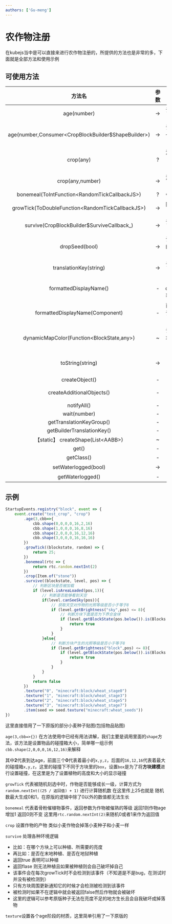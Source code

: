 ```yaml
---
authors: ['Gu-meng']
---
```

# 农作物注册
在kubejs当中是可以直接来进行农作物注册的，所提供的方法也是非常的多，下面就是全部方法和使用示例

## 可使用方法
|                       方法名                        | 参数  |                作用                |      返回类型      |
| :-------------------------------------------------: | :---: | :--------------------------------: | :----------------: |
|                     age(number)                     |  -\>   |           设置作物的阶段           |        this        |
| age(number,Consumer\<CropBlockBuilder$ShapeBuilder\>) |  -\>   |     设置作物的每个阶段的碰撞箱     |        this        |
|                      crop(any)                      |   ?   |     添加作物为百分百概率输出?      |        this        |
|                  crop(any,number)                   |  -\>   |          添加作物掉落概率          |        this        |
|    bonemeal(ToIntFunction\<RandomTickCallbackJS\>)    |   ?   |            骨粉催化事件            |        this        |
|  growTick(ToDoubleFunction\<RandomTickCallbackJS\>)   |  -\>   |           随机刻选中事件           |        this        |
|     survive(CropBlockBuilder$SurviveCallback_)      |  -\>   |          设置生长条件事件          |        this        |
|                   dropSeed(bool)                    |  -\>   |    设置作物收割时候是否掉落种子    |        this        |
|               translationKey(string)                |  -\>   |       设置对象的对应翻译key        | BuilderBase\<Block\> |
|               formattedDisplayName()                |   -   |     使displayName覆盖语言文件      | BuilderBase\<Block\> |
|           formattedDisplayName(Component)           |   -   |     直接设置覆盖语言文件的文本     | BuilderBase\<Block\> |
|      dynamicMapColor(Function\<BlockState,any\>)      |   ~   | 设置块的每个状态在地图上的表现形式 |    BlockBuilder    |
|                  toString(string)                   |  -\>   |      表面意思(大概率不常调用)      |       string       |
|                   createObject()                    |   -   |                 ?                  |         ?          |
|              createAdditionalObjects()              |   -   |           创建额外对象?            |        void        |
|                     notifyAll()                     |   -   |                 ?                  |        void        |
|                    wait(number)                     |   -   |                 ?                  |        void        |
|              getTranslationKeyGroup()               |   -   |                 ~                  |        void        |
|             getBuilderTranslationKey()              |   -   |                 ~                  |        void        |
|         【static】 createShape(List\<AABB\>)          |   ~   |                 ?                  |     VoxelShape     |
|                        get()                        |   -   |                 ?                  |       Block        |
|                     getClass()                      |   -   |               获取类               |     typeof any     |
|                setWaterlogged(bool)                 |  -\>   |             **已过时**             |         -          |
|                  getWaterlogged()                   |   -   |             **已过时**             |         -          |

## 示例
```js
StartupEvents.registry("block", event => {
    event.create("test_crop", "crop")
        .age(3,cbb=>{
            cbb.shape(0,0,0,0,16,2,16)
            cbb.shape(1,0,0,0,16,8,16)
            cbb.shape(2,0,0,0,16,12,16)
            cbb.shape(3,0,0,0,16,16,16)
        })
        .growTick((blockstate, random) => {
            return 25;
        })
        .bonemeal(rtc => {     
            return rtc.random.nextInt(2)
        })
        .crop(Item.of("stone"))
        .survive((blockstate, level, pos) => {
            // 判断区块是否被加载
            if (level.isAreaLoaded(pos,1)){
                // 判断是否能够看到天空
                if(level.canSeeSky(pos)){
                    // 获取天空对作物的光照等级是否小于等于8
                    if (level.getBrightness("sky",pos) <= 8){
                        // 判断方块下面是否为下界合金块
                        if (level.getBlockState(pos.below()).is(Blocks.NETHERITE_BLOCK)){
                            return true
                        }
                    }
                }else{
                    // 判断方块产生的光照等级是否小于等于8
                    if (level.getBrightness("block",pos) <= 8){
                        if (level.getBlockState(pos.below()).is(Blocks.NETHERITE_BLOCK)){
                            return true
                        }
                    }
                }
            }
            return false
        })
        .texture("0", "minecraft:block/wheat_stage0")
        .texture("1", "minecraft:block/wheat_stage3")
        .texture("2", "minecraft:block/wheat_stage5")
        .texture("3", "minecraft:block/wheat_stage7")
        .item(seed => seed.texture("minecraft:wheat_seeds"))
})
```
这里直接借用了一下原版的部分小麦种子贴图(包括物品贴图)

`age(3,cbb=>{})` 在方法使用中已经有用法讲解，我们主要是调用里面的`shape`方法，该方法是设置物品的碰撞箱大小，简单哪一组示例`cbb.shape(2,0,0,0,16,12,16)`来解释

其中**2**代表到达age，前面三个**0**代表着最小的`x,y,z`，后面的`16,12,16`代表着最大的碰撞箱`x,y,z`，这里的碰撞下不同于方块里的`box`，设置`box`是为了将**方块建模**进行设置碰撞，在这里是为了设置植物的高度和大小的显示碰撞

`growTick` 代表被随机刻选中时，作物是否能够成长一级，计算方式为 `random.nextInt((25 / 返回值) + 1)` 进行计算随机数 在这里传上25也就是 随机数最大生成0和1，在原版的逻辑中除了0以外的数值都无法生长

`bonemeal` 代表着骨粉催植物事件，返回参数为作物被催熟的等级 返回1则作物age增加1 返回0则不变 这里用`rtc.random.nextInt(2)`来随机0或者1来作为返回值

`crop` 设置作物的产物 类似小麦作物会掉落小麦种子和小麦一样

`survive` 处理各种环境逻辑

* 比如：在哪个方块上可以种植、所需要的亮度
* 再比如：是否在末地种植、是否在地狱种植
* 返回true 表明可以种植
* 返回flase 则无法种植且如果被种植则会自己破坏掉自己
* 该事件会在每次growTick时不会检测到该事件（不知道是不是bug，在测试时并没有被检测到）
* 只有方块周围更新通知它的时候才会检测被检测到该事件
* 被检测时如果不在逻辑中就会被返回false然后作物就会被破坏
* 这里的逻辑可以参考原版种子无法在亮度不足的地方生长且会自我破坏成掉落物

`texture`设置各个age阶段的材质，这里简单引用了一下原版的
